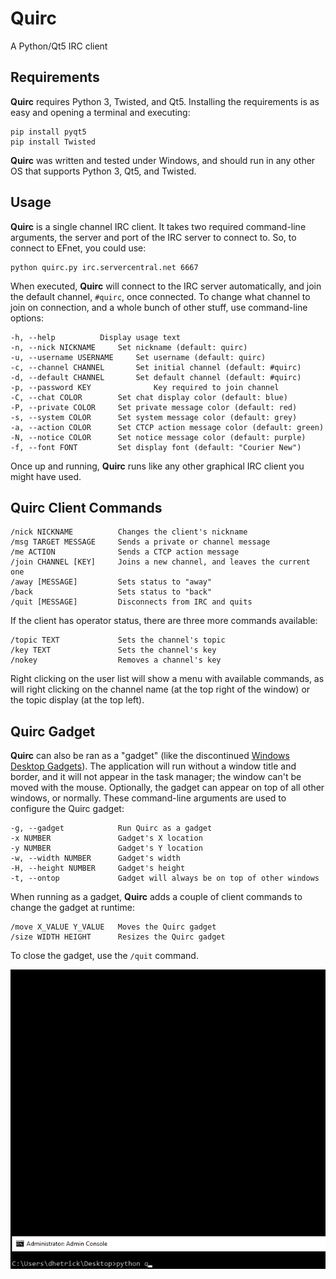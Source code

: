 # Quirc
A Python/Qt5 IRC client
## Requirements
**Quirc** requires Python 3, Twisted, and Qt5. Installing the requirements is as easy and opening a terminal and executing:

    pip install pyqt5
    pip install Twisted

**Quirc** was written and tested under Windows, and should run in any other OS that supports Python 3, Qt5, and Twisted.

## Usage
**Quirc** is a single channel IRC client. It takes two required command-line arguments, the server and port of the IRC server to connect to. So, to connect to EFnet, you could use:

    python quirc.py irc.servercentral.net 6667
When executed, **Quirc** will connect to the IRC server automatically, and join the default channel, `#quirc`, once connected. To change what channel to join on connection, and a whole bunch of other stuff, use command-line options:

    -h, --help			Display usage text
    -n, --nick NICKNAME		Set nickname (default: quirc)
    -u, --username USERNAME		Set username (default: quirc)
    -c, --channel CHANNEL		Set initial channel (default: #quirc)
    -d, --default CHANNEL		Set default channel (default: #quirc)
    -p, --password KEY              Key required to join channel
    -C, --chat COLOR		Set chat display color (default: blue)
    -P, --private COLOR		Set private message color (default: red)
    -s, --system COLOR		Set system message color (default: grey)
    -a, --action COLOR		Set CTCP action message color (default: green)
    -N, --notice COLOR		Set notice message color (default: purple)
    -f, --font FONT			Set display font (default: "Courier New")

Once up and running, **Quirc** runs like any other graphical IRC client you might have used.

## Quirc Client Commands

    /nick NICKNAME          Changes the client's nickname
    /msg TARGET MESSAGE     Sends a private or channel message
    /me ACTION              Sends a CTCP action message
    /join CHANNEL [KEY]     Joins a new channel, and leaves the current one
    /away [MESSAGE]         Sets status to "away"
    /back                   Sets status to "back"
    /quit [MESSAGE]         Disconnects from IRC and quits

If the client has operator status, there are three more commands available:

    /topic TEXT             Sets the channel's topic
    /key TEXT               Sets the channel's key
    /nokey                  Removes a channel's key

Right clicking on the user list will show a menu with available commands, as will right clicking on the channel name (at the top right of the window) or the topic display (at the top left).

## Quirc Gadget

**Quirc** can also be ran as a "gadget" (like the discontinued [Windows Desktop Gadgets](https://en.wikipedia.org/wiki/Windows_Desktop_Gadgets)). The application will run without a window title and border, and it will not appear in the task manager; the window can't be moved with the mouse. Optionally, the gadget can appear on top of all other windows, or normally. These command-line arguments are used to configure the Quirc gadget:

    -g, --gadget            Run Quirc as a gadget
    -x NUMBER               Gadget's X location
    -y NUMBER               Gadget's Y location
    -w, --width NUMBER      Gadget's width
    -H, --height NUMBER     Gadget's height
    -t, --ontop             Gadget will always be on top of other windows

When running as a gadget, **Quirc** adds a couple of client commands to change the gadget at runtime:

    /move X_VALUE Y_VALUE   Moves the Quirc gadget
    /size WIDTH HEIGHT      Resizes the Quirc gadget

To close the gadget, use the `/quit` command.

![Quirc Usage](https://github.com/danhetrick/quirc/blob/master/quirc_usage.gif?raw=true)
